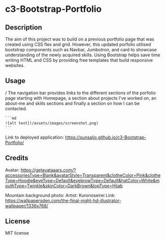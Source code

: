 # c3-Bootstrap-Portfolio

## Description

The aim of this project was to build on a previous portfolio page that was created using CSS flex and grid. However, this updated porfolio utilised bootstrap components such as Navbar, Jumbotron, and card to showcase understanding of the newly acquired skills. Using Bootstrap helps save time writing HTML and CSS by providing free templates that build responsive websites.

## Usage
/
The navigation bar provides links to the different sections of the porfolio page starting with Homepage, a section about projects I've worked on, an about-me and skills sections and finally a section on how I can be contacted.



    ```md
    ![alt text](/assets/images/screenshot.png)
    ```

Link to deployed application: https://sunsalio.github.io/c3-Bootstrap-Portfolio/

## Credits

Avatar: https://getavataaars.com/?accessoriesType=Blank&avatarStyle=Transparent&clotheColor=Pink&clotheType=Hoodie&eyeType=Default&eyebrowType=Default&hatColor=White&mouthType=Twinkle&skinColor=DarkBrown&topType=Hijab

Mountain background photo: 
Artist: Kuronoseirei
Link: https://wallpapersden.com/the-final-night-hd-illustrator-wallpaper/1336x768/


## License

MIT license

